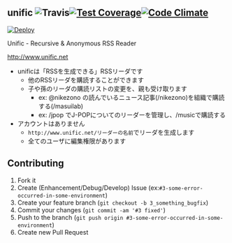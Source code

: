 unific  ![Travis](https://travis-ci.org/nikezono/unific.png)[![Test Coverage](https://codeclimate.com/github/nikezono/unific/badges/coverage.svg)](https://codeclimate.com/github/nikezono/unific)[![Code Climate](https://codeclimate.com/github/nikezono/unific/badges/gpa.svg)](https://codeclimate.com/github/nikezono/unific)
---

[![Deploy](https://www.herokucdn.com/deploy/button.png)](https://heroku.com/deploy)


Unific - Recursive & Anonymous RSS Reader

http://www.unific.net

* unificは「RSSを生成できる」RSSリーダです
  * 他のRSSリーダを購読することができます
  * 子や孫のリーダの購読リストの変更を、親も受け取ります
    * ex: @nikezono の読んでいるニュース記事(/nikezono)を組織で購読する(/masuilab)
    * ex: /jpop でJ-POPについてのリーダーを管理し、/musicで購読する
* アカウントはありません
  * `http://www.unific.net/リーダーの名前`でリーダを生成します
  * 全てのユーザに編集権限があります


Contributing
------------
1. Fork it
2. Create (Enhancement/Debug/Develop) Issue (ex:`#3-some-error-occurred-in-some-environment`)
3. Create your feature branch (`git checkout -b 3_something_bugfix`)
4. Commit your changes (`git commit -am '#3 fixed'`)
5. Push to the branch (`git push origin #3-some-error-occurred-in-some-environment`)
6. Create new Pull Request
